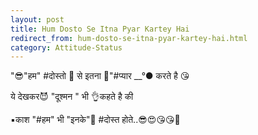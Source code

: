 ```yaml
---
layout: post
title: Hum Dosto Se Itna Pyar Kartey Hai
redirect_from: hum-dosto-se-itna-pyar-kartey-hai.html
category: Attitude-Status
---
```

"😎\"हम\" #दोस्तो  📿 से इतना 💖\"#प्यार __°● करते है 😘 

ये देखकर😈 \"दूश्मन \" भी 👌कहते है की 

▪काश \"#हम\" भी \"इनके\"🤘 #दोस्त होते..😎😍😘😘👑